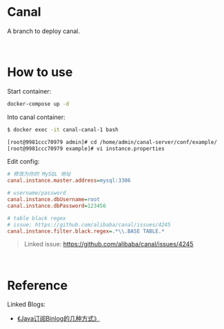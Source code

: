 # **Canal**

A branch to deploy canal.

<br/>

# **How to use**

Start container:

```bash
docker-compose up -d
```

Into canal container:

```bash
$ docker exec -it canal-canal-1 bash

[root@9981ccc70979 admin]# cd /home/admin/canal-server/conf/example/
[root@9981ccc70979 example]# vi instance.properties
```

Edit config:

```ini
# 修改为你的 MySQL 地址
canal.instance.master.address=mysql:3306

# username/password
canal.instance.dbUsername=root
canal.instance.dbPassword=123456

# table black regex
# issue: https://github.com/alibaba/canal/issues/4245
canal.instance.filter.black.regex=.*\\.BASE TABLE.*
```

> Linked issue: https://github.com/alibaba/canal/issues/4245

<br/>

# **Reference**

Linked Blogs:

- [《Java订阅Binlog的几种方式》](https://jasonkayzk.github.io/2023/03/26/Java订阅Binlog的几种方式/)
